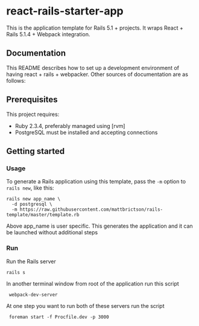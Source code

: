 # react-rails-starter-app

This is the application template for Rails 5.1 + projects. It wraps React + Rails 5.1.4 + Webpack integration.

## Documentation

This README describes how to set up a development environment of having react + rails + webpacker. Other sources of documentation are as follows:


## Prerequisites

This project requires:

* Ruby 2.3.4, preferably managed using [rvm]
* PostgreSQL must be installed and accepting connections


## Getting started

### Usage

To generate a Rails application using this template, pass the `-m` option to `rails new`, like this:

```
rails new app_name \
  -d postgresql \
  -m https://raw.githubusercontent.com/mattbrictson/rails-template/master/template.rb
```

Above app_name is user specific. This generates the application and it can be launched without additional steps

### Run
Run the Rails server

```
rails s 
```
In another terminal window from root of the application run this script 

```
 webpack-dev-server
```
At one step you want to run both of these servers run the script

```
 foreman start -f Procfile.dev -p 3000
```

